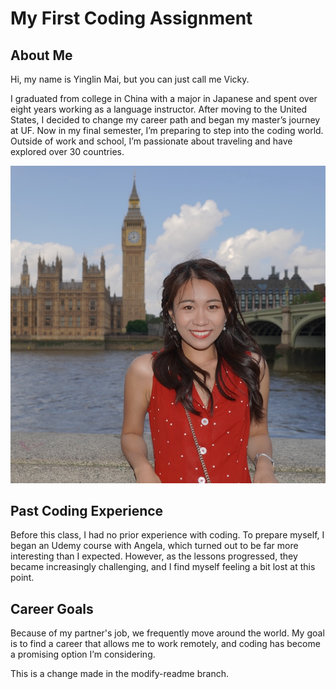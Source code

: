 # My First Coding Assignment

## About Me
Hi, my name is Yinglin Mai, but you can just call me Vicky. 

I graduated from college in China with a major in Japanese and spent over eight years working as a language instructor. After moving to the United States, I decided to change my career path and began my master’s journey at UF. Now in my final semester, I’m preparing to step into the coding world. Outside of work and school, I’m passionate about traveling and have explored over 30 countries.

![A photo of me](aboutme.JPG)


## Past Coding Experience
Before this class, I had no prior experience with coding. To prepare myself, I began an Udemy course with Angela, which turned out to be far more interesting than I expected. However, as the lessons progressed, they became increasingly challenging, and I find myself feeling a bit lost at this point.

## Career Goals
Because of my partner's job, we frequently move around the world. My goal is to find a career that allows me to work remotely, and coding has become a promising option I’m considering.

This is a change made in the modify-readme branch.
